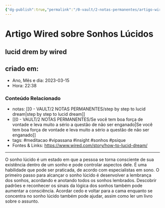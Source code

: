```yaml
---
{"dg-publish":true,"permalink":"/0-vault/2-notas-permanentes/artigo-wired-sobre-sonhos-lucidos/","tags":["permanente","meditacao","vipassana","insight","sonhos","psique"],"dgHomeLink":true,"dgShowLocalGraph":true,"dgShowFileTree":true,"dgEnableSearch":true}
---
```


# Artigo Wired sobre Sonhos Lúcidos

## lucid drem by wired

## criado em: 

- Ano, Mês e dia: 2023-03-15
- Hora: 22:38

### Conteúdo Relacionado

- notas: [[0 - VAULT/2 NOTAS PERMANENTES/step by step to lucid dream\|step by step to lucid dream]]
- [[0 - VAULT/2 NOTAS PERMANENTES/Se você tem boa força de vontade e leva muito a sério a questão de não ser enganado\|Se você tem boa força de vontade e leva muito a sério a questão de não ser enganado]] 
- tags: #meditacao #vipassana #insight #sonhos #psique 
- Fontes & Links: https://www.wired.com/story/how-to-lucid-dream/
---

O sonho lúcido é um estado em que a pessoa se torna consciente de sua existência dentro de um sonho e pode controlar aspectos dele. É uma habilidade que pode ser praticada, de acordo com especialistas em sono. O primeiro passo para alcançar o sonho lúcido é desenvolver a lembrança dos sonhos, acordando e anotando todos os sonhos lembrados. Descobrir padrões e reconhecer os sinais da lógica dos sonhos também pode aumentar a consciência. Acordar cedo e voltar para a cama enquanto se concentra no sonho lúcido também pode ajudar, assim como ler um livro sobre o assunto.